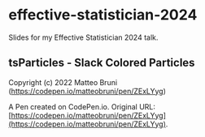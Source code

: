 # effective-statistician-2024

Slides for my Effective Statistician 2024 talk.

## tsParticles - Slack Colored Particles

Copyright (c) 2022 Matteo Bruni (https://codepen.io/matteobruni/pen/ZExLYyg)

A Pen created on CodePen.io. Original URL: [https://codepen.io/matteobruni/pen/ZExLYyg](https://codepen.io/matteobruni/pen/ZExLYyg).


